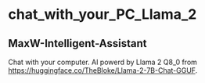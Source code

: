 # chat_with_your_PC_Llama_2
## MaxW-Intelligent-Assistant

Chat with your computer. AI powerd by Llama 2 Q8_0 from https://huggingface.co/TheBloke/Llama-2-7B-Chat-GGUF.


